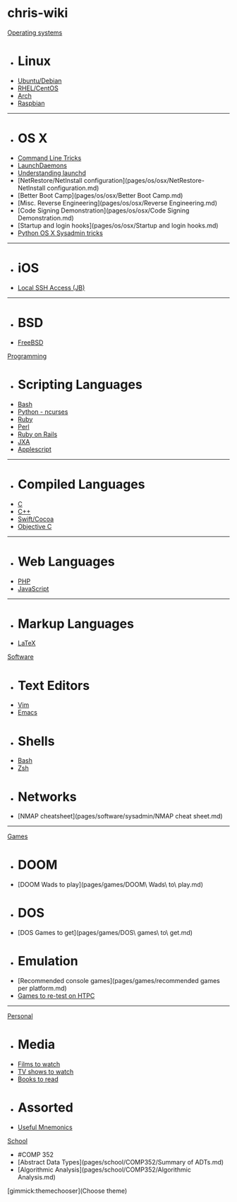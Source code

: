 # chris-wiki

[Operating systems]()

  * # Linux
  * [Ubuntu/Debian](pages/os/linux/ubuntu-debian.md)
  * [RHEL/CentOS](pages/os/linux/rhel-centos.md)
  * [Arch](pages/os/linux/arch.md)
  * [Raspbian](pages/os/linux/raspbian.md)
  - - - -
  * # OS X
  * [Command Line Tricks](pages/os/osx/command_line_tricks.md)
  * [LaunchDaemons](pages/os/osx/launchdaemons.md)
  * [Understanding launchd](pages/os/osx/understand_launchd.md)
  * [NetRestore/NetInstall configuration](pages/os/osx/NetRestore-NetInstall configuration.md)
  * [Better Boot Camp](pages/os/osx/Better Boot Camp.md)
  * [Misc. Reverse Engineering](pages/os/osx/Reverse Engineering.md)
  * [Code Signing Demonstration](pages/os/osx/Code Signing Demonstration.md)
  * [Startup and login hooks](pages/os/osx/Startup and login hooks.md)
  * [Python OS X Sysadmin tricks](pages/software/sysadmin/python-sysadmin.md)
  - - - -
  * # iOS
  * [Local SSH Access (JB)](pages/os/ios/localSSHAccess.md)
  - - - -
  * # BSD
  * [FreeBSD](pages/os/bsd/freebsd.md)

[Programming]()

  * # Scripting Languages
  * [Bash](pages/programming/scripting/bash.md)
  * [Python - ncurses](pages/programming/scripting/python-curses.md)
  * [Ruby](pages/programming/scripting/Ruby.md)
  * [Perl](pages/programming/scripting/perl.md)
  * [Ruby on Rails](pages/programming/scripting/rubyrails.md)
  * [JXA](pages/programming/scripting/jxa.md)
  * [Applescript](pages/programming/scripting/applescript.md)
  - - - -
  * # Compiled Languages
  * [C](pages/programming/compiled/c.md)
  * [C++](pages/programming/compiled/cpp.md)
  * [Swift/Cocoa](pages/programming/compiled/swift-cocoa.md)
  * [Objective C](pages/programming/compiled/objc.md)
  - - - -
  * # Web Languages
  * [PHP](pages/programming/web/php.md)
  * [JavaScript](pages/programming/web/javascript.md)
  - - - - 
  * # Markup Languages
  * [LaTeX](pages/programming/markup/LaTeX.md)
  
  
  


[Software]()

  * # Text Editors
  * [Vim](pages/software/text_editors/vim.md)
  * [Emacs](pages/software/text_editors/emacs.md)
  * # Shells
  * [Bash](pages/software/shells/bash_interactive.md)
  * [Zsh](pages/software/shells/zsh.md)
  * # Networks
  * [NMAP cheatsheet](pages/software/sysadmin/NMAP cheat sheet.md)
- - - -

[Games]()

  * # DOOM
  * [DOOM Wads to play](pages/games/DOOM\ Wads\ to\ play.md)
  * # DOS
  * [DOS Games to get](pages/games/DOS\ games\ to\ get.md)
  * # Emulation
  * [Recommended console games](pages/games/recommended games per platform.md)
  * [Games to re-test on HTPC](pages/games/games_to_retest.md)
- - - -

[Personal]()

  * # Media
  * [Films to watch](pages/personal/films.md)
  * [TV shows to watch](pages/personal/tv.md)
  * [Books to read](pages/personal/books.md)
  * # Assorted
  * [Useful Mnemonics](pages/personal/useful_mnemonics.md)

[School]()
  * #COMP 352
  * [Abstract Data Types](pages/school/COMP352/Summary of ADTs.md)
  * [Algorithmic Analysis](pages/school/COMP352/Algorithmic Analysis.md)  

[gimmick:themechooser](Choose theme)

